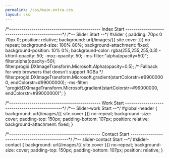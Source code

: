 ```yaml
---
permalink: /css/main.extra.css
layout: css
---
```


/\*---------------------------------------------
					Index Start
-----------------------------------------------\*/
/\*--
	Slider Start
--\*/
#slider {
  padding: 70px 0 70px 0;
  position: relative;
  background: url(/images/{{ site.cover }}) no-repeat;
  background-size: 100% 80%;
  background-attachment: fixed;
  background-position: 10% 0%;
  background-color: rgba(255,255,255,0.3)
  -khtml-opacity:.50;
  -moz-opacity:.50;
  -ms-filter:"alpha(opacity=50)";
  filter:alpha(opacity=50);
  filter:progid:DXImageTransform.Microsoft.Alpha(opacity=0.5);
  /* Fallback for web browsers that doesn't support RGBa */
  filter:progid:DXImageTransform.Microsoft.gradient(startColorstr=#99000000, endColorstr=#99000000);
  -ms-filter: "progid:DXImageTransform.Microsoft.gradient(startColorstr=#99000000, endColorstr=#99000000)";
}


/\*---------------------------------------------
					Work Start
-----------------------------------------------\*/
/\*--
	Slider-work Start
--\*/
#global-header {
  background: url(/images/{{ site.cover }}) no-repeat;
  background-size: cover;
  padding-top: 150px;
  padding-bottom: 107px;
  position: relative;
  background-attachment: fixed;
}

/\*---------------------------------------------
					 Contact Start
-----------------------------------------------\*/
/\*--
	slider-contact Start
--\*/
#slider-contact {
  background: url(/images/{{ site.cover }}) no-repeat;
  background-size: cover;
  padding-top: 150px;
  padding-bottom: 107px;
  position: relative;
}
